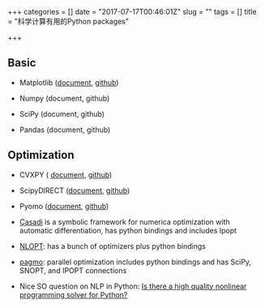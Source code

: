 +++
categories = []
date = "2017-07-17T00:46:01Z"
slug = ""
tags = []
title = "科学计算有用的Python packages"

+++
## Basic

* Matplotlib ([document](https://matplotlib.org/contents.html), [github](https://github.com/matplotlib/matplotlib))

* Numpy (document, github)

* SciPy (document, github)

* Pandas (document, github)

## Optimization

* CVXPY ( [document](http://www.cvxpy.org/en/latest/tutorial/index.html), [github](https://github.com/cvxgrp/cvxpy))

* ScipyDIRECT ([document](), [github](https://github.com/andim/scipydirect))

* Pyomo ([document](http://www.pyomo.org/documentation), [github](https://github.com/Pyomo/pyomo))

* [Casadi](https://github.com/casadi/casadi/) is a symbolic framework for numerica optimization with automatic differentiation, has python bindings and includes Ipopt

* [NLOPT](http://ab-initio.mit.edu/wiki/index.php/NLopt): has a bunch of optimizers plus python bindings

* [pagmo](https://github.com/esa/pagmo2): parallel optimization includes python bindings and has SciPy, SNOPT, and IPOPT connections

* Nice SO question on NLP in Python: [Is there a high quality nonlinear programming solver for Python?](https://scicomp.stackexchange.com/questions/83/is-there-a-high-quality-nonlinear-programming-solver-for-python)